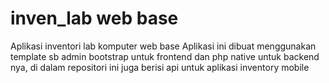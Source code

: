 # inven_lab web base
Aplikasi inventori lab komputer web base
Aplikasi ini dibuat menggunakan template sb admin bootstrap untuk frontend dan php native untuk backend nya, di dalam repositori ini juga berisi api untuk aplikasi inventory mobile 
